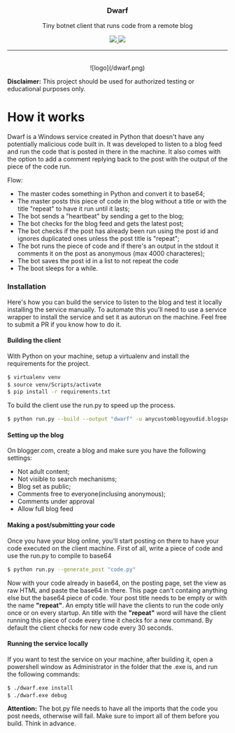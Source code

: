 <p align="center">
  <h3 align="center">Dwarf</h3>
  <p align="center">Tiny botnet client that runs code from a remote blog</p>
  <p align="center">
    <a href="https://twitter.com/dsecbx">
      <img src="https://img.shields.io/badge/twitter-@dsecbx-blue.svg">
    </a>
    <a href="https://www.gnu.org/licenses/gpl-3.0">
      <img src="https://img.shields.io/badge/License-GPLv3-blue.svg">
    </a>
  </p>
</p>

<hr>

<p align="center">
<br>
![logo](/dwarf.png)
</p>

__Disclaimer:__ This project should be used for authorized testing or educational purposes only.
# How it works

Dwarf is a Windows service created in Python that doesn't have any potentially malicious code built in. It was developed to listen to a blog feed and run the code that is posted in there in the machine. It also comes with the option to add a comment replying back to the post with the output of the piece of the code run.


Flow:
  - The master codes something in Python and convert it to base64;
  - The master posts this piece of code in the blog without a title or with the title "repeat" to have it run until it lasts;
  - The bot sends a "heartbeat" by sending a get to the blog;
  - The bot checks for the blog feed and gets the latest post;
  - The bot checks if the post has already been run using the post id and ignores duplicated ones unless the post title is "repeat";
  - The bot runs the piece of code and if there's an output in the stdout it comments it on the post as anonymous (max 4000 characteres);
  - The bot saves the post id in a list to not repeat the code
  - The boot sleeps for a while.

### Installation

Here's how you can build the service to listen to the blog and test it locally installing the service manually. To automate this you'll need to use a service wrapper to install the service and set it as autorun on the machine. Feel free to submit a PR if you know how to do it.

#### Building the client

With Python on your machine, setup a virtualenv and install the requirements for the project.

```sh
$ virtualenv venv
$ source venv/Scripts/activate
$ pip install -r requirements.txt
```

To build the client use the run.py to speed up the process.

```sh
$ python run.py --build --output "dwarf" -u anycustomblogyoudid.blogspot.com
```

#### Setting up the blog

On blogger.com, create a blog and make sure you have the following settings:
 - Not adult content;
 - Not visible to search mechanisms;
 - Blog set as public;
 - Comments free to everyone(inclusing anonymous);
 - Comments under approval
 - Allow full blog feed

#### Making a post/submitting your code

Once you have your blog online, you'll start posting on there to have your code executed on the client machine.
First of all, write a piece of code and use the run.py to compile to base64
```sh
$ python run.py --generate_post "code.py"
```
Now with your code already in base64, on the posting page, set the view as raw HTML and paste the base64 in there. This page can't containg anything else but the base64 piece of code.
Your post title needs to be empty or with the name __"repeat"__. An empty title will have the clients to run the code only once or on every startup. An title with the __"repeat"__ word will have the client running this piece of code every time it checks for a new command.
By default the client checks for new code every 30 seconds.

#### Running the service locally

If you want to test the service on your machine, after building it, open a powershell window as Administrator in the folder that the .exe is, and run the following commands:

```sh
$ ./dwarf.exe install
$ ./dwarf.exe debug
```

__Attention:__ The bot.py file needs to have all the imports that the code you post needs, otherwise will fail. Make sure to import all of them before you build. Think in advance.
